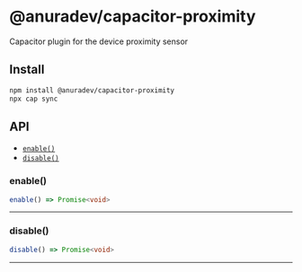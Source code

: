 # @anuradev/capacitor-proximity

Capacitor plugin for the device proximity sensor

## Install

```bash
npm install @anuradev/capacitor-proximity
npx cap sync
```

## API

<docgen-index>

- [`enable()`](#enable)
- [`disable()`](#disable)

</docgen-index>

<docgen-api>
<!--Update the source file JSDoc comments and rerun docgen to update the docs below-->

### enable()

```typescript
enable() => Promise<void>
```

---

### disable()

```typescript
disable() => Promise<void>
```

---

</docgen-api>

